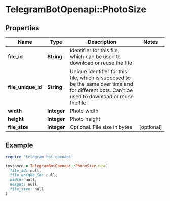 # TelegramBotOpenapi::PhotoSize

## Properties

| Name | Type | Description | Notes |
| ---- | ---- | ----------- | ----- |
| **file_id** | **String** | Identifier for this file, which can be used to download or reuse the file |  |
| **file_unique_id** | **String** | Unique identifier for this file, which is supposed to be the same over time and for different bots. Can&#39;t be used to download or reuse the file. |  |
| **width** | **Integer** | Photo width |  |
| **height** | **Integer** | Photo height |  |
| **file_size** | **Integer** | Optional. File size in bytes | [optional] |

## Example

```ruby
require 'telegram-bot-openapi'

instance = TelegramBotOpenapi::PhotoSize.new(
  file_id: null,
  file_unique_id: null,
  width: null,
  height: null,
  file_size: null
)
```

